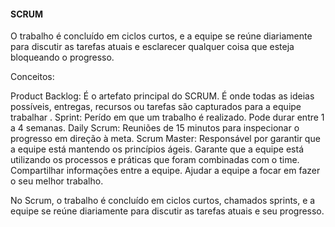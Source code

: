 #### SCRUM

O trabalho é concluído em ciclos curtos, e a equipe se reúne diariamente para discutir as tarefas atuais e esclarecer qualquer coisa que esteja bloqueando o progresso.

Conceitos:

Product Backlog: É o artefato principal do SCRUM. É onde todas as ideias possíveis, entregas, recursos ou tarefas são capturados para a equipe trabalhar .
Sprint: Perído em que um trabalho é realizado. Pode durar entre 1 a 4 semanas.
Daily Scrum: Reuniões de 15 minutos para inspecionar o progresso em direção à meta.
Scrum Master: Responsável por garantir que a equipe está mantendo os princípios ágeis. Garante que a equipe está utilizando os processos e práticas que foram combinadas com o time. Compartilhar informações entre a equipe. Ajudar a equipe a focar em fazer o seu melhor trabalho. 
 
No Scrum, o trabalho é concluído em ciclos curtos, chamados sprints, e a equipe se reúne diariamente para discutir as tarefas atuais e seu progresso.
